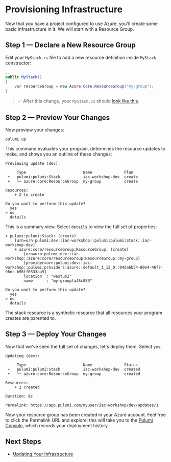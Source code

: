 # Provisioning Infrastructure

Now that you have a project configured to use Azure, you'll create some basic infrastructure in it. We will start with a Resource Group.

## Step 1 &mdash; Declare a New Resource Group

Edit your `MyStack.cs` file to add a new resource definition inside `MyStack` constructor:

```csharp
...
public MyStack()
{
    var resourceGroup = new Azure.Core.ResourceGroup("my-group");
}
```

> :white_check_mark: After this change, your `MyStack.cs` should [look like this](./code/03-provisioning-infrastructure/step1.cs).

## Step 2 &mdash; Preview Your Changes

Now preview your changes:

```
pulumi up
```

This command evaluates your program, determines the resource updates to make, and shows you an outline of these changes:

```
Previewing update (dev):

     Type                         Name              Plan
 +   pulumi:pulumi:Stack          iac-workshop-dev  create
 +   └─ azure:core:ResourceGroup  my-group          create

Resources:
    + 2 to create

Do you want to perform this update?
  yes
> no
  details
```

This is a summary view. Select `details` to view the full set of properties:

```
+ pulumi:pulumi:Stack: (create)
    [urn=urn:pulumi:dev::iac-workshop::pulumi:pulumi:Stack::iac-workshop-dev]
    + azure:core/resourceGroup:ResourceGroup: (create)
        [urn=urn:pulumi:dev::iac-workshop::azure:core/resourceGroup:ResourceGroup::my-group]
        [provider=urn:pulumi:dev::iac-workshop::pulumi:providers:azure::default_1_12_0::04da6b54-80e4-46f7-96ec-b56ff0333aa9]
        location  : "westus2"
        name      : "my-groupfa48c889"

Do you want to perform this update?
  yes
> no
  details
```

The stack resource is a synthetic resource that all resources your program creates are parented to.

## Step 3 &mdash; Deploy Your Changes

Now that we've seen the full set of changes, let's deploy them. Select `yes`:

```
Updating (dev):

     Type                         Name              Status
 +   pulumi:pulumi:Stack          iac-workshop-dev  created
 +   └─ azure:core:ResourceGroup  my-group          created

Resources:
    + 2 created

Duration: 8s

Permalink: https://app.pulumi.com/myuser/iac-workshop/dev/updates/1
```

Now your resource group has been created in your Azure account. Feel free to click the Permalink URL and explore; this will take you to the [Pulumi Console](https://www.pulumi.com/docs/intro/console/), which records your deployment history.


## Next Steps

* [Updating Your Infrastructure](./04-updating-your-infrastructure.md)
